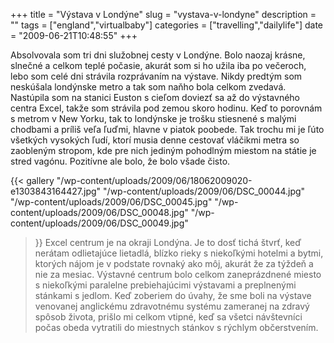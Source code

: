 +++
title = "Výstava v Londýne"
slug = "vystava-v-londyne"
description = ""
tags = ["england","virtualbaby"]
categories = ["travelling","dailylife"]
date = "2009-06-21T10:48:55"
+++

Absolvovala som tri dni služobnej cesty v Londýne. Bolo naozaj krásne, slnečné a celkom teplé
počasie, akurát som si ho užila iba po večeroch, lebo som celé dni strávila rozprávaním na výstave. Nikdy predtým som neskúšala londýnske metro a tak som naňho bola celkom zvedavá. Nastúpila som na
stanici Euston s cieľom doviezť sa až do výstavného centra Excel, takže som strávila pod zemou
skoro hodinu. Keď to porovnám s metrom v New Yorku, tak to londýnske je trošku stiesnené s malými
chodbami a príliš veľa ľuďmi, hlavne v piatok poobede. Tak trochu mi je ľúto všetkých vysokých
ľudí, ktorí musia denne cestovať vláčikmi metra so zaobleným stropom, kde pre nich jediným
pohodlným miestom na státie je stred vagónu. Pozitívne ale bolo, že bolo všade čisto.

{{< gallery
    "/wp-content/uploads/2009/06/18062009020-e1303843164427.jpg"
    "/wp-content/uploads/2009/06/DSC_00044.jpg"
    "/wp-content/uploads/2009/06/DSC_00045.jpg"
    "/wp-content/uploads/2009/06/DSC_00048.jpg"
    "/wp-content/uploads/2009/06/DSC_00049.jpg"
>}}
Excel centrum je na okraji Londýna. Je to dosť tichá štvrť, keď nerátam odlietajúce lietadlá, blízko
rieky s niekoľkými hotelmi a bytmi, ktorých nájom je v podstate rovnaký ako môj, akurát že za
týždeň a nie za mesiac. Výstavné centrum bolo celkom zaneprázdnené miesto s niekoľkými paralelne
prebiehajúcimi výstavami a preplnenými stánkami s jedlom. Keď zoberiem do úvahy, že sme boli na
výstave venovanej anglickému zdravotnému systému zameranej na zdravý spôsob života, prišlo mi
celkom vtipné, keď sa všetci návštevníci počas obeda vytratili do miestnych stánkov s rýchlym
občerstvením.
